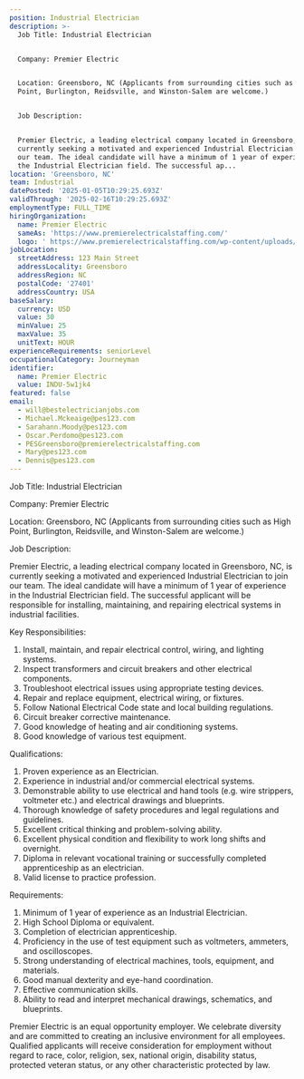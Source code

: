 ```yaml
---
position: Industrial Electrician
description: >-
  Job Title: Industrial Electrician


  Company: Premier Electric


  Location: Greensboro, NC (Applicants from surrounding cities such as High
  Point, Burlington, Reidsville, and Winston-Salem are welcome.)


  Job Description:


  Premier Electric, a leading electrical company located in Greensboro, NC, is
  currently seeking a motivated and experienced Industrial Electrician to join
  our team. The ideal candidate will have a minimum of 1 year of experience in
  the Industrial Electrician field. The successful ap...
location: 'Greensboro, NC'
team: Industrial
datePosted: '2025-01-05T10:29:25.693Z'
validThrough: '2025-02-16T10:29:25.693Z'
employmentType: FULL_TIME
hiringOrganization:
  name: Premier Electric
  sameAs: 'https://www.premierelectricalstaffing.com/'
  logo: ' https://www.premierelectricalstaffing.com/wp-content/uploads/2020/05/Premier-Electrical-Staffing-logo.png'
jobLocation:
  streetAddress: 123 Main Street
  addressLocality: Greensboro
  addressRegion: NC
  postalCode: '27401'
  addressCountry: USA
baseSalary:
  currency: USD
  value: 30
  minValue: 25
  maxValue: 35
  unitText: HOUR
experienceRequirements: seniorLevel
occupationalCategory: Journeyman
identifier:
  name: Premier Electric
  value: INDU-5w1jk4
featured: false
email:
  - will@bestelectricianjobs.com
  - Michael.Mckeaige@pes123.com
  - Sarahann.Moody@pes123.com
  - Oscar.Perdomo@pes123.com
  - PESGreensboro@premierelectricalstaffing.com
  - Mary@pes123.com
  - Dennis@pes123.com
---
```




Job Title: Industrial Electrician

Company: Premier Electric

Location: Greensboro, NC (Applicants from surrounding cities such as High Point, Burlington, Reidsville, and Winston-Salem are welcome.)

Job Description:

Premier Electric, a leading electrical company located in Greensboro, NC, is currently seeking a motivated and experienced Industrial Electrician to join our team. The ideal candidate will have a minimum of 1 year of experience in the Industrial Electrician field. The successful applicant will be responsible for installing, maintaining, and repairing electrical systems in industrial facilities.

Key Responsibilities:

1. Install, maintain, and repair electrical control, wiring, and lighting systems.
2. Inspect transformers and circuit breakers and other electrical components.
3. Troubleshoot electrical issues using appropriate testing devices.
4. Repair and replace equipment, electrical wiring, or fixtures.
5. Follow National Electrical Code state and local building regulations.
6. Circuit breaker corrective maintenance.
7. Good knowledge of heating and air conditioning systems.
8. Good knowledge of various test equipment.

Qualifications:

1. Proven experience as an Electrician.
2. Experience in industrial and/or commercial electrical systems.
3. Demonstrable ability to use electrical and hand tools (e.g. wire strippers, voltmeter etc.) and electrical drawings and blueprints.
4. Thorough knowledge of safety procedures and legal regulations and guidelines.
5. Excellent critical thinking and problem-solving ability.
6. Excellent physical condition and flexibility to work long shifts and overnight.
7. Diploma in relevant vocational training or successfully completed apprenticeship as an electrician.
8. Valid license to practice profession.

Requirements:

1. Minimum of 1 year of experience as an Industrial Electrician.
2. High School Diploma or equivalent.
3. Completion of electrician apprenticeship.
4. Proficiency in the use of test equipment such as voltmeters, ammeters, and oscilloscopes.
5. Strong understanding of electrical machines, tools, equipment, and materials.
6. Good manual dexterity and eye-hand coordination.
7. Effective communication skills.
8. Ability to read and interpret mechanical drawings, schematics, and blueprints.

Premier Electric is an equal opportunity employer. We celebrate diversity and are committed to creating an inclusive environment for all employees. Qualified applicants will receive consideration for employment without regard to race, color, religion, sex, national origin, disability status, protected veteran status, or any other characteristic protected by law.

